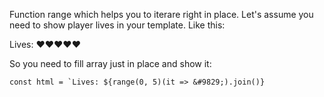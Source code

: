 Function range which helps you to iterare right in place.
Let's assume you need to show player lives in your template.
Like this:

Lives: &#9829;&#9829;&#9829;&#9829;&#9829;

So you need to fill array just in place and show it:

```
const html = `Lives: ${range(0, 5)(it => &#9829;).join()}
```